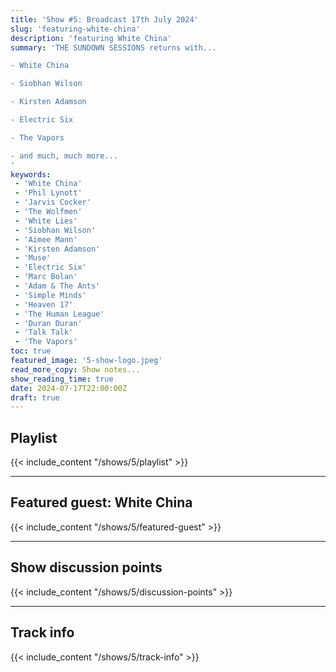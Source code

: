 ```yaml
---
title: 'Show #5: Broadcast 17th July 2024'
slug: 'featuring-white-china'
description: 'featuring White China'
summary: 'THE SUNDOWN SESSIONS returns with...

- White China

- Siobhan Wilson

- Kirsten Adamson

- Electric Six

- The Vapors

- and much, much more...
'
keywords:
 - 'White China'
 - 'Phil Lynott'
 - 'Jarvis Cocker'
 - 'The Wolfmen'
 - 'White Lies'
 - 'Siobhan Wilson'
 - 'Aimee Mann'
 - 'Kirsten Adamson'
 - 'Muse'
 - 'Electric Six'
 - 'Marc Bolan'
 - 'Adam & The Ants'
 - 'Simple Minds'
 - 'Heaven 17'
 - 'The Human League'
 - 'Duran Duran'
 - 'Talk Talk'
 - 'The Vapors'
toc: true
featured_image: '5-show-logo.jpeg'
read_more_copy: Show notes...
show_reading_time: true
date: 2024-07-17T22:00:00Z
draft: true
---
```


## Playlist
{{< include_content "/shows/5/playlist" >}}

---

## Featured guest: White China
{{< include_content "/shows/5/featured-guest" >}}

---

## Show discussion points
{{< include_content "/shows/5/discussion-points" >}}

---

## Track info
{{< include_content "/shows/5/track-info" >}}
